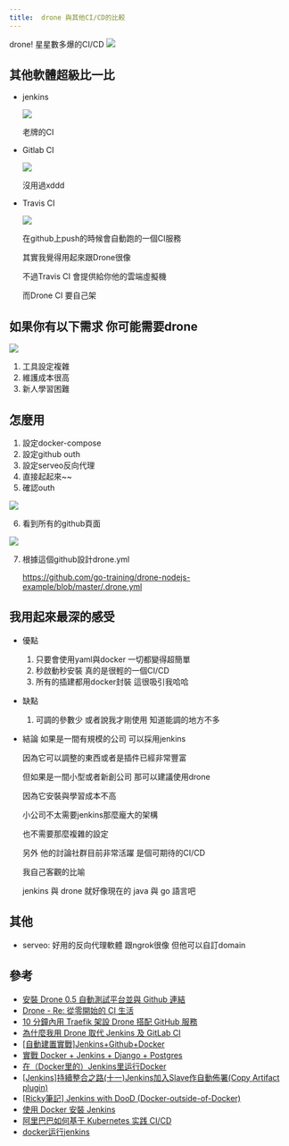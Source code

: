 ```yaml
---
title:  drone 與其他CI/CD的比較
---
```


drone! 星星數多爆的CI/CD
![](https://i.imgur.com/nMSbBb5.jpg)

## 其他軟體超級比一比
* jenkins

    ![](https://i.imgur.com/QEjj6FM.png)

    老牌的CI

* Gitlab CI

    ![](https://i.imgur.com/LNP063o.png)

    沒用過xddd

* Travis CI

    ![](https://i.imgur.com/eEQmoFo.png)

    在github上push的時候會自動跑的一個CI服務

    其實我覺得用起來跟Drone很像

    不過Travis CI 會提供給你他的雲端虛擬機

    而Drone CI 要自己架

## 如果你有以下需求 你可能需要drone
![](https://i.imgur.com/2NHJBaT.png)
1. 工具設定複雜
2. 維護成本很高
3. 新人學習困難

## 怎麼用
1. 設定docker-compose
2. 設定github outh
3. 設定serveo反向代理
4. 直接起起來~~
5. 確認outh

![](https://i.imgur.com/QIkbv5T.png)

6. 看到所有的github頁面

![](https://i.imgur.com/X266GoG.png)

7. 根據這個github設計drone.yml

    https://github.com/go-training/drone-nodejs-example/blob/master/.drone.yml

## 我用起來最深的感受
* 優點
    1. 只要會使用yaml與docker 一切都變得超簡單
    2. 秒啟動秒安裝 真的是很輕的一個CI/CD 
    3. 所有的插建都用docker封裝 這很吸引我哈哈
* 缺點
    1. 可調的參數少 或者說我才剛使用 知道能調的地方不多
* 結論
    如果是一間有規模的公司 可以採用jenkins
    
    因為它可以調整的東西或者是插件已經非常豐富
    
    但如果是一間小型或者新創公司 那可以建議使用drone
    
    因為它安裝與學習成本不高
    
    小公司不太需要jenkins那麼龐大的架構
    
    也不需要那麼複雜的設定
    
    另外 他的討論社群目前非常活躍 是個可期待的CI/CD
    
    我自己客觀的比喻
    
    jenkins 與 drone 就好像現在的 java 與 go 語言吧
    
## 其他
* serveo: 好用的反向代理軟體 跟ngrok很像 但他可以自訂domain

## 參考
* [安裝 Drone 0.5 自動測試平台並與 Github 連結](https://yami.io/drone/)
* [Drone - Re: 從零開始的 CI 生活](https://vagrantpi.github.io/2018/09/28/drone-101/)
* [10 分鐘內用 Traefik 架設 Drone 搭配 GitHub 服務](https://blog.wu-boy.com/2019/03/setup-traefik-with-drone-ci-cd-in-ten-minutes/)
* [為什麼我用 Drone 取代 Jenkins 及 GitLab CI](https://blog.wu-boy.com/2017/09/why-i-choose-drone-as-ci-cd-tool/)
* [[自動建置實戰]Jenkins+Github+Docker](http://mis101bird.js.org/cd/)
* [實戰 Docker + Jenkins + Django + Postgres](https://github.com/twtrubiks/docker-jenkins-django-tutorial)
* [在（Docker里的）Jenkins里运行Docker](http://www.dockone.io/article/431)
* [[Jenkins]持續整合之路(十一)Jenkins加入Slave作自動佈署(Copy Artifact plugin)](https://dotblogs.com.tw/stanley14/2018/06/19/jenkins_copyartifact_plugin)
* [[Ricky筆記] Jenkins with DooD (Docker-outside-of-Docker)](https://medium.com/@amosricky95/ricky%E7%AD%86%E8%A8%98-jenkins-with-dood-docker-outside-of-docker-8b93b06206fc)
* [使用 Docker 安裝 Jenkins](https://ithelp.ithome.com.tw/articles/10200621?sc=iThelpR)
* [阿里巴巴如何基于 Kubernetes 实践 CI/CD](https://www.infoq.cn/article/432eDCqBIU5je_dQj3Zx)
* [docker运行jenkins](https://www.jianshu.com/p/3671eb8de971)

<disqus />